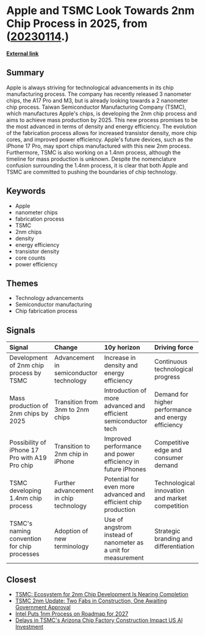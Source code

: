 # __Apple and TSMC Look Towards 2nm Chip Process in 2025__, from ([20230114](https://kghosh.substack.com/p/20230114).)

__[External link](https://www.macworld.com/article/2172559/apple-processor-2nm-1-4nm-process-tsmc.html)__



## Summary

Apple is always striving for technological advancements in its chip manufacturing process. The company has recently released 3 nanometer chips, the A17 Pro and M3, but is already looking towards a 2 nanometer chip process. Taiwan Semiconductor Manufacturing Company (TSMC), which manufactures Apple's chips, is developing the 2nm chip process and aims to achieve mass production by 2025. This new process promises to be the most advanced in terms of density and energy efficiency. The evolution of the fabrication process allows for increased transistor density, more chip cores, and improved power efficiency. Apple's future devices, such as the iPhone 17 Pro, may sport chips manufactured with this new 2nm process. Furthermore, TSMC is also working on a 1.4nm process, although the timeline for mass production is unknown. Despite the nomenclature confusion surrounding the 1.4nm process, it is clear that both Apple and TSMC are committed to pushing the boundaries of chip technology.

## Keywords

* Apple
* nanometer chips
* fabrication process
* TSMC
* 2nm chips
* density
* energy efficiency
* transistor density
* core counts
* power efficiency

## Themes

* Technology advancements
* Semiconductor manufacturing
* Chip fabrication process

## Signals

| Signal                                         | Change                                  | 10y horizon                                                    | Driving force                                       |
|:-----------------------------------------------|:----------------------------------------|:---------------------------------------------------------------|:----------------------------------------------------|
| Development of 2nm chip process by TSMC        | Advancement in semiconductor technology | Increase in density and energy efficiency                      | Continuous technological progress                   |
| Mass production of 2nm chips by 2025           | Transition from 3nm to 2nm chips        | Introduction of more advanced and efficient semiconductor tech | Demand for higher performance and energy efficiency |
| Possibility of iPhone 17 Pro with A19 Pro chip | Transition to 2nm chip in iPhone        | Improved performance and power efficiency in future iPhones    | Competitive edge and consumer demand                |
| TSMC developing 1.4nm chip process             | Further advancement in chip technology  | Potential for even more advanced and efficient chip production | Technological innovation and market competition     |
| TSMC's naming convention for chip processes    | Adoption of new terminology             | Use of angstrom instead of nanometer as a unit for measurement | Strategic branding and differentiation              |

## Closest

* [TSMC: Ecosystem for 2nm Chip Development Is Nearing Completion](cca4ca46edfcac58a750fffde3522e7e)
* [TSMC 2nm Update: Two Fabs in Construction, One Awaiting Government Approval](4be308670b5c0c5a47ba2b0185459ff4)
* [Intel Puts 1nm Process on Roadmap for 2027](d535be70e1ac2598e9da9b6dfecc362e)
* [Delays in TSMC's Arizona Chip Factory Construction Impact US AI Investment](2b6cc7a8e528932936c2b72ea35d930c)